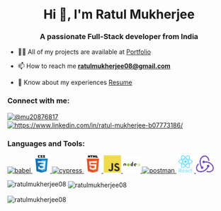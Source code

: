 <h1 align="center">Hi 👋, I'm Ratul Mukherjee</h1>
<h3 align="center">A passionate Full-Stack developer from India</h3>

<!-- <p align="left"> <img src="https://komarev.com/ghpvc/?username=ratulmukherjee08&label=Profile%20views&color=0e75b6&style=flat" alt="ratulmukherjee08" /> </p> -->

<!-- <p align="left"> <a href="https://github.com/ryo-ma/github-profile-trophy"><img src="https://github-profile-trophy.vercel.app/?username=ratulmukherjee08" alt="ratulmukherjee08" /></a> </p> -->

<!-- <p align="left"> <a href="https://twitter.com/@mu20876817" target="blank"><img src="https://img.shields.io/twitter/follow/@mu20876817?logo=twitter&style=for-the-badge" alt="@mu20876817" /></a> </p> -->

- 👨‍💻 All of my projects are available at <a href="https://ratulmukherjee08.github.io/">Portfolio</a>

- 📫 How to reach me **ratulmukherjee08@gmail.com**

- 📄 Know about my experiences <a href="https://drive.google.com/file/d/16omf78PPQfo4_Ar8DybpUbNI5WHX5bh0/view?usp=drive_link">Resume</a>
<h3 align="left">Connect with me:</h3>
<p align="left">
<a href="https://twitter.com/@mu20876817" target="blank"><img align="center" src="https://raw.githubusercontent.com/rahuldkjain/github-profile-readme-generator/master/src/images/icons/Social/twitter.svg" alt="@mu20876817" height="30" width="40" /></a>
<a href="https://linkedin.com/in/https://www.linkedin.com/in/ratul-mukherjee-b07773186/" target="blank"><img align="center" src="https://raw.githubusercontent.com/rahuldkjain/github-profile-readme-generator/master/src/images/icons/Social/linked-in-alt.svg" alt="https://www.linkedin.com/in/ratul-mukherjee-b07773186/" height="30" width="40" /></a>
</p>

<h3 align="left">Languages and Tools:</h3>
<p align="left"> <a href="https://babeljs.io/" target="_blank" rel="noreferrer"> <img src="https://www.vectorlogo.zone/logos/babeljs/babeljs-icon.svg" alt="babel" width="40" height="40"/> </a> <a href="https://www.w3schools.com/css/" target="_blank" rel="noreferrer"> <img src="https://raw.githubusercontent.com/devicons/devicon/master/icons/css3/css3-original-wordmark.svg" alt="css3" width="40" height="40"/> </a> <a href="https://www.cypress.io" target="_blank" rel="noreferrer"> <img src="https://raw.githubusercontent.com/simple-icons/simple-icons/6e46ec1fc23b60c8fd0d2f2ff46db82e16dbd75f/icons/cypress.svg" alt="cypress" width="40" height="40"/> </a> <a href="https://www.w3.org/html/" target="_blank" rel="noreferrer"> <img src="https://raw.githubusercontent.com/devicons/devicon/master/icons/html5/html5-original-wordmark.svg" alt="html5" width="40" height="40"/> </a> <a href="https://developer.mozilla.org/en-US/docs/Web/JavaScript" target="_blank" rel="noreferrer"> <img src="https://raw.githubusercontent.com/devicons/devicon/master/icons/javascript/javascript-original.svg" alt="javascript" width="40" height="40"/> </a> <a href="https://nodejs.org" target="_blank" rel="noreferrer"> <img src="https://raw.githubusercontent.com/devicons/devicon/master/icons/nodejs/nodejs-original-wordmark.svg" alt="nodejs" width="40" height="40"/> </a> <a href="https://postman.com" target="_blank" rel="noreferrer"> <img src="https://www.vectorlogo.zone/logos/getpostman/getpostman-icon.svg" alt="postman" width="40" height="40"/> </a> <a href="https://reactjs.org/" target="_blank" rel="noreferrer"> <img src="https://raw.githubusercontent.com/devicons/devicon/master/icons/react/react-original-wordmark.svg" alt="react" width="40" height="40"/> </a> <a href="https://redux.js.org" target="_blank" rel="noreferrer"> <img src="https://raw.githubusercontent.com/devicons/devicon/master/icons/redux/redux-original.svg" alt="redux" width="40" height="40"/> </a> </p>

<p><img align="left" src="https://github-readme-stats.vercel.app/api/top-langs?username=ratulmukherjee08&show_icons=true&locale=en&layout=compact" alt="ratulmukherjee08" /></p>

<p>&nbsp;<img align="center" src="https://github-readme-stats.vercel.app/api?username=ratulmukherjee08&show_icons=true&locale=en" alt="ratulmukherjee08" /></p>

<p><img align="center" src="https://github-readme-streak-stats.herokuapp.com/?user=ratulmukherjee08&" alt="ratulmukherjee08" /></p>
